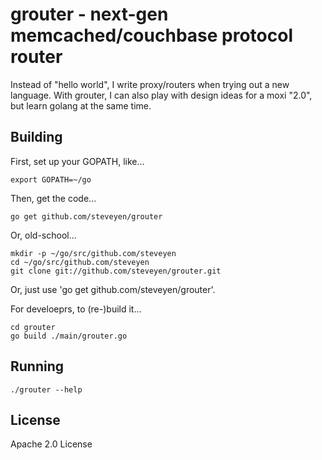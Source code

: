 grouter - next-gen memcached/couchbase protocol router
======================================================

Instead of "hello world", I write proxy/routers when trying out a new
language.  With grouter, I can also play with design ideas for a moxi
"2.0", but learn golang at the same time.

Building
--------

First, set up your GOPATH, like...

    export GOPATH=~/go

Then, get the code...

    go get github.com/steveyen/grouter

Or, old-school...

    mkdir -p ~/go/src/github.com/steveyen
    cd ~/go/src/github.com/steveyen
    git clone git://github.com/steveyen/grouter.git

Or, just use 'go get github.com/steveyen/grouter'.

For develoeprs, to (re-)build it...

    cd grouter
    go build ./main/grouter.go

Running
-------

    ./grouter --help

License
-------

Apache 2.0 License

